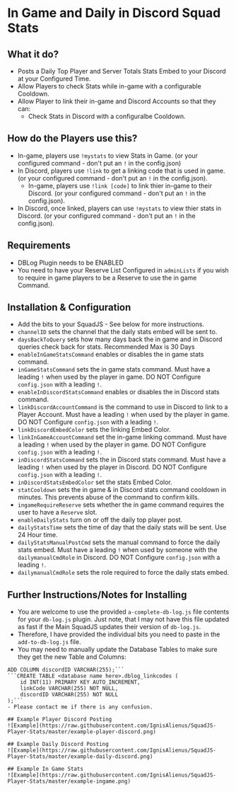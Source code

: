# In Game and Daily in Discord Squad Stats

## What it do?
- Posts a Daily Top Player and Server Totals Stats Embed to your Discord at your Configured Time.
- Allow Players to check Stats while in-game with a configurable Cooldown.
- Allow Player to link their in-game and Discord Accounts so that they can:
    - Check Stats in Discord with a configuralbe Cooldown.

## How do the Players use this?
- In-game, players use `!mystats` to view Stats in Game. (or your configured command - don't put an `!` in the config.json)
- In Discord, players use `!link` to get a linking code that is used in game. (or your configured command - don't put an `!` in the config.json).
    - In-game, players use `!link [code]` to link thier in-game to their Discord. (or your configured command - don't put an `!` in the config.json).
- In Discord, once linked, players can use `!mystats` to view thier stats in Discord. (or your configured command - don't put an `!` in the config.json).

## Requirements
- DBLog Plugin needs to be ENABLED
- You need to have your Reserve List Configured in `adminLists` if you wish to require in game players to be a Reserve to use the in game Command.

## Installation & Configuration
- Add the bits to your SquadJS - See below for more instructions.
- `channelID` sets the channel that the daily stats embed will be sent to.
- `daysBackToQuery` sets how many days back the in game and in Discord queries check back for stats. Recommended Max is 30 Days
- `enableInGameStatsCommand` enables or disables the in game stats command.
- `inGameStatsCommand` sets the in game stats command. Must have a leading `!` when used by the player in game. DO NOT Configure `config.json` with a leading `!`.
- `enableInDiscordStatsCommand` enables or disables the in Discord stats command.
- `linkDiscordAccountCommand` is the command to use in Discord to link to a Player Account. Must have a leading `!` when used by the player in game. DO NOT Configure `config.json` with a leading `!`.
- `linkDiscordEmbedColor` sets the linking Embed Color.
- `linkInGameAccountCommand` set the in-game linking command. Must have a leading `!` when used by the player in game. DO NOT Configure `config.json` with a leading `!`.
- `inDiscordStatsCommand` sets the in Discord stats command. Must have a leading `!` when used by the player in Discord. DO NOT Configure `config.json` with a leading `!`.
- `inDiscordStatsEmbedColor` set the stats Embed Color.
- `statCooldown` sets the in game & in Discord stats command cooldown in minutes. This prevents abuse of the command to confirm kills.
- `ingameRequireReserve` sets whether the in game command requires the user to have a `Reserve` slot.
- `enableDailyStats` turn on or off the daily top player post.
- `dailyStatsTime` sets the time of day that the daily stats will be sent. Use 24 Hour time.
- `dailyStatsManualPostCmd` sets the manual command to force the daily stats embed. Must have a leading `!` when used by someone with the `dailymanualCmdRole` in Discord. DO NOT Configure `config.json` with a leading `!`.
- `dailymanualCmdRole` sets the role required to force the daily stats embed.

## Further Instructions/Notes for Installing
- You are welcome to use the provided `a-complete-db-log.js` file contents for your `db-log.js` plugin. Just note, that I may not have this file updated as fast if the Main SquadJS updates their version of `db-log.js`.
- Therefore, I have provided the individual bits you need to paste in the `add-to-db-log.js` file.
- You may need to manually update the Database Tables to make sure they get the new Table and Columns:
```ALTER TABLE dblog_players
ADD COLUMN discordID VARCHAR(255);```
```CREATE TABLE <database name here>.dblog_linkcodes (
    id INT(11) PRIMARY KEY AUTO_INCREMENT,
    linkCode VARCHAR(255) NOT NULL,
    discordID VARCHAR(255) NOT NULL
);```
- Please contact me if there is any confusion.

## Example Player Discord Posting
![Example](https://raw.githubusercontent.com/IgnisAlienus/SquadJS-Player-Stats/master/example-player-discord.png)

## Example Daily Discord Posting
![Example](https://raw.githubusercontent.com/IgnisAlienus/SquadJS-Player-Stats/master/example-daily-discord.png)

## Example In Game Stats
![Example](https://raw.githubusercontent.com/IgnisAlienus/SquadJS-Player-Stats/master/example-ingame.png)